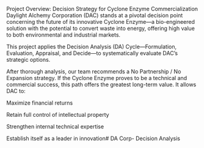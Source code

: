 Project Overview: Decision Strategy for Cyclone Enzyme Commercialization
Daylight Alchemy Corporation (DAC) stands at a pivotal decision point concerning the future of its innovative Cyclone Enzyme—a bio-engineered solution with the potential to convert waste into energy, offering high value to both environmental and industrial markets.

This project applies the Decision Analysis (DA) Cycle—Formulation, Evaluation, Appraisal, and Decide—to systematically evaluate DAC’s strategic options.

After thorough analysis, our team recommends a No Partnership / No Expansion strategy. If the Cyclone Enzyme proves to be a technical and commercial success, this path offers the greatest long-term value. It allows DAC to:

Maximize financial returns

Retain full control of intellectual property

Strengthen internal technical expertise

Establish itself as a leader in innovation# DA Corp- Decision Analysis


